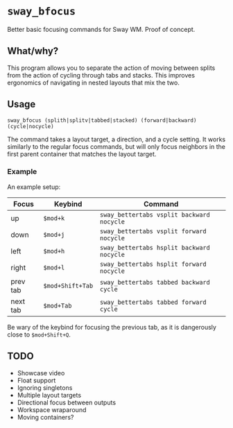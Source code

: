 # `sway_bfocus`

Better basic focusing commands for Sway WM.
Proof of concept.

## What/why?

This program allows you to separate the action of moving between splits
from the action of cycling through tabs and stacks.
This improves ergonomics of navigating in nested layouts that mix the two.

## Usage

```
sway_bfocus (splith|splitv|tabbed|stacked) (forward|backward) (cycle|nocycle)
```

The command takes a layout target, a direction, and a cycle setting.
It works similarly to the regular focus commands,
but will only focus neighbors in the first parent container
that matches the layout target.

### Example

An example setup:

Focus    | Keybind          |Command
---------|------------------|-----------------------------------------
up       | `$mod+k`         | `sway_bettertabs vsplit backward nocycle`
down     | `$mod+j`         | `sway_bettertabs vsplit forward nocycle`
left     | `$mod+h`         | `sway_bettertabs hsplit backward nocycle`
right    | `$mod+l`         | `sway_bettertabs hsplit forward nocycle`
prev tab | `$mod+Shift+Tab` | `sway_bettertabs tabbed backward cycle`
next tab | `$mod+Tab`       | `sway_bettertabs tabbed forward cycle`

Be wary of the keybind for focusing the previous tab,
as it is dangerously close to `$mod+Shift+Q`.

## TODO

- Showcase video
- Float support
- Ignoring singletons
- Multiple layout targets
- Directional focus between outputs
- Workspace wraparound
- Moving containers?

